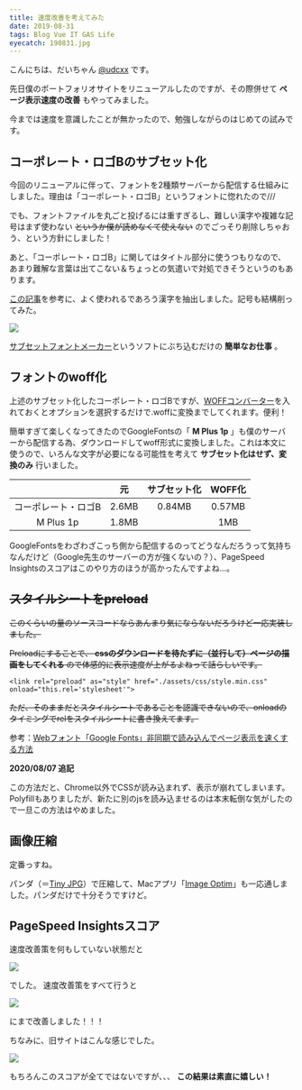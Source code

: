 ```yaml
---
title: 速度改善を考えてみた
date: 2019-08-31
tags: Blog Vue IT GAS Life
eyecatch: 190831.jpg
---
```


こんにちは、だいちゃん [@udcxx](https://twitter.com/udc_xx) です。

先日僕のポートフォリオサイトをリニューアルしたのですが、その際併せて **ページ表示速度の改善** もやってみました。

今までは速度を意識したことが無かったので、勉強しながらのはじめての試みです。

## コーポレート・ロゴBのサブセット化

今回のリニューアルに伴って、フォントを2種類サーバーから配信する仕組みにしました。理由は「コーポレート・ロゴB」というフォントに惚れたので///

でも、フォントファイルを丸ごと投げるには重すぎるし、難しい漢字や複雑な記号はまず使わない ~~というか僕が読めなくて使えない~~ のでごっそり削除しちゃおう、という方針にしました！

あと、「コーポレート・ロゴB」に関してはタイトル部分に使うつもりなので、あまり難解な言葉は出てこない＆ちょっとの気遣いで対処できそうというのもあります。

[この記事](https://qiita.com/axcelwork@github/items/e992431e489543af7267#%E9%9D%9E%E6%BC%A2%E5%AD%97%E6%96%87%E5%AD%97)を参考に、よく使われるであろう漢字を抽出しました。記号も結構削ってみた。

![](/images/coplogo-b-subset.png)

[サブセットフォントメーカー](https://opentype.jp/subsetfontmk.htm)というソフトにぶち込むだけの **簡単なお仕事** 。

## フォントのwoff化

上述のサブセット化したコーポレート・ロゴBですが、[WOFFコンバーター](https://opentype.jp/woffconv.htm)を入れておくとオプションを選択するだけで.woffに変換までしてくれます。便利！

簡単すぎて楽しくなってきたのでGoogleFontsの「 **M Plus 1p** 」も僕のサーバーから配信する為、ダウンロードしてwoff形式に変換しました。これは本文に使うので、いろんな文字が必要になる可能性を考えて **サブセット化はせず、変換のみ** 行いました。

||元|サブセット化|WOFF化|
|:-:|:-:|:-:|:-:|
|コーポレート・ロゴB|2.6MB|0.84MB|0.57MB
|M Plus 1p|1.8MB||1MB|



GoogleFontsをわざわざこっち側から配信するのってどうなんだろうって気持ちなんだけど（Google先生のサーバーの方が強くないの？）、PageSpeed Insightsのスコアはこのやり方のほうが高かったんですよね…。

## ~~スタイルシートをpreload~~

~~このくらいの量のソースコードならあんまり気にならないだろうけど一応実装しました。~~

~~Preloadにすることで、 **cssのダウンロードを待たずに（並行して）ページの描画をしてくれる** ので体感的に表示速度が上がるよねって話らしいです。~~

```
<link rel="preload" as="style" href="./assets/css/style.min.css" onload="this.rel='stylesheet'">
```

~~ただ、そのままだとスタイルシートであることを認識できないので、onloadのタイミングでrelをスタイルシートに書き換えてます。~~

参考：[Webフォント「Google Fonts」非同期で読み込んでページ表示を速くする方法](https://yokonoji.work/17-web-font-google)

**2020/08/07 追記**

この方法だと、Chrome以外でCSSが読み込まれず、表示が崩れてしまいます。Polyfillもありましたが、新たに別のjsを読み込ませるのは本末転倒な気がしたので一旦この方法はやめました。


## 画像圧縮
定番っすね。

パンダ（＝[Tiny JPG](https://tinyjpg.com/)）で圧縮して、Macアプリ「[Image Optim](https://imageoptim.com/mac)」も一応通しました。パンダだけで十分そうですけど。

## PageSpeed Insightsスコア
速度改善策を何もしていない状態だと

![](/images/speedinsite_new1.png)

でした。
速度改善策をすべて行うと

![](/images/speedinsite_new2.png)

にまで改善しました！！！

ちなみに、旧サイトはこんな感じでした。

![](/images/speedinsite_old.png)

もちろんこのスコアが全てではないですが、、、 **この結果は素直に嬉しい！**
